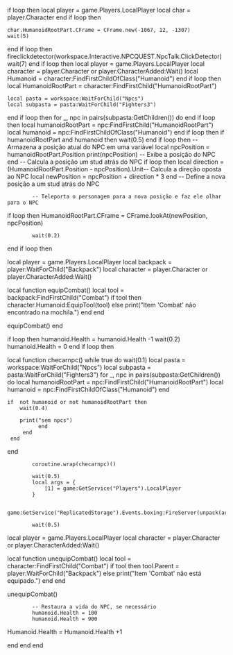 if loop then
local player = game.Players.LocalPlayer
    local char = player.Character
end
if loop then
  
    char.HumanoidRootPart.CFrame = CFrame.new(-1067, 12, -1307)
    wait(5)
end
if loop then
    fireclickdetector(workspace.Interactive.NPCQUEST.NpcTalk.ClickDetector)
    wait(7)
end
if loop then
    local player = game.Players.LocalPlayer
    local character = player.Character or player.CharacterAdded:Wait()
    local Humanoid = character:FindFirstChildOfClass("Humanoid")
end
if loop then 
    local HumanoidRootPart = character:FindFirstChild("HumanoidRootPart")

    local pasta = workspace:WaitForChild("Npcs")
    local subpasta = pasta:WaitForChild("Fighters3")
end
if loop then 
    for _, npc in pairs(subpasta:GetChildren()) do
    end
  if loop then
        local humanoidRootPart = npc:FindFirstChild("HumanoidRootPart")
        local humanoid = npc:FindFirstChildOfClass("Humanoid")
  end
if loop then
        if humanoidRootPart and humanoid then
            wait(0.5)
        end
  if loop then 
            -- Armazena a posição atual do NPC em uma variável
            local npcPosition = humanoidRootPart.Position
            print(npcPosition) -- Exibe a posição do NPC
  end
            -- Calcula a posição um stud atrás do NPC
  if loop then
            local direction = (HumanoidRootPart.Position - npcPosition).Unit-- Calcula a direção oposta ao NPC
            local newPosition = npcPosition + direction * 3
  end    -- Define a nova posição a um stud atrás do NPC

            -- Teleporta o personagem para a nova posição e faz ele olhar para o NPC
  if loop then
            HumanoidRootPart.CFrame = CFrame.lookAt(newPosition, npcPosition)

            wait(0.2)

            
  end
  if loop then
    
local player = game.Players.LocalPlayer
local backpack = player:WaitForChild("Backpack")
local character = player.Character or player.CharacterAdded:Wait()

local function equipCombat()
    local tool = backpack:FindFirstChild("Combat")
    if tool then
        character.Humanoid:EquipTool(tool)
    else
        print("Item 'Combat' não encontrado na mochila.")
    end
end
  
equipCombat()
  end
            
            
if loop then
humanoid.Health = humanoid.Health -1
      wait(0.2)
            humanoid.Health = 0 
end
  if loop then
    
local function checarnpc()
while true do 
wait(0.1)
local pasta = workspace:WaitForChild("Npcs")
    local subpasta = pasta:WaitForChild("Fighters3")
    for _, npc in pairs(subpasta:GetChildren()) do
        local humanoidRootPart = npc:FindFirstChild("HumanoidRootPart")
        local humanoid = npc:FindFirstChildOfClass("Humanoid")
    end
    
        
    if  not humanoid or not humanoidRootPart then
        wait(0.4)
        
        print("sem npcs")
              end
         end
     end
end
            
            coroutine.wrap(checarnpc)()
  
            wait(0.5)
            local args = {
                [1] = game:GetService("Players").LocalPlayer
            }

            game:GetService("ReplicatedStorage").Events.boxing:FireServer(unpack(args))

            wait(0.5)
            
            
local player = game.Players.LocalPlayer
local character = player.Character or player.CharacterAdded:Wait()

local function unequipCombat()
    local tool = character:FindFirstChild("Combat")
    if tool then
        tool.Parent = player:WaitForChild("Backpack")
    else
        print("Item 'Combat' não está equipado.")
    end
end

unequipCombat()

            -- Restaura a vida do NPC, se necessário
            humanoid.Health = 100
            humanoid.Health = 900
Humanoid.Health = Humanoid.Health +1

end
        end
    end
    
